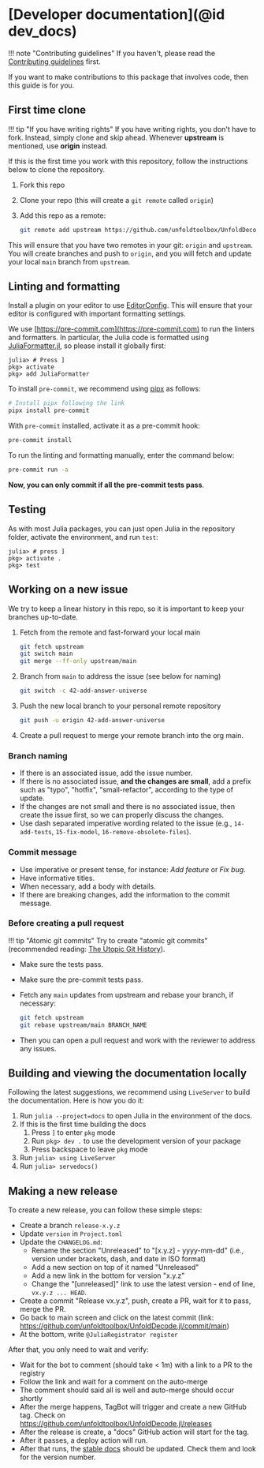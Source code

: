 # [Developer documentation](@id dev_docs)

!!! note "Contributing guidelines"
    If you haven't, please read the [Contributing guidelines](90-contributing.md) first.

If you want to make contributions to this package that involves code, then this guide is for you.

## First time clone

!!! tip "If you have writing rights"
    If you have writing rights, you don't have to fork. Instead, simply clone and skip ahead. Whenever **upstream** is mentioned, use **origin** instead.

If this is the first time you work with this repository, follow the instructions below to clone the repository.

1. Fork this repo
2. Clone your repo (this will create a `git remote` called `origin`)
3. Add this repo as a remote:

   ```bash
   git remote add upstream https://github.com/unfoldtoolbox/UnfoldDecode.jl
   ```

This will ensure that you have two remotes in your git: `origin` and `upstream`.
You will create branches and push to `origin`, and you will fetch and update your local `main` branch from `upstream`.

## Linting and formatting

Install a plugin on your editor to use [EditorConfig](https://editorconfig.org).
This will ensure that your editor is configured with important formatting settings.

We use [https://pre-commit.com](https://pre-commit.com) to run the linters and formatters.
In particular, the Julia code is formatted using [JuliaFormatter.jl](https://github.com/domluna/JuliaFormatter.jl), so please install it globally first:

```julia-repl
julia> # Press ]
pkg> activate
pkg> add JuliaFormatter
```

To install `pre-commit`, we recommend using [pipx](https://pipx.pypa.io) as follows:

```bash
# Install pipx following the link
pipx install pre-commit
```

With `pre-commit` installed, activate it as a pre-commit hook:

```bash
pre-commit install
```

To run the linting and formatting manually, enter the command below:

```bash
pre-commit run -a
```

**Now, you can only commit if all the pre-commit tests pass**.

## Testing

As with most Julia packages, you can just open Julia in the repository folder, activate the environment, and run `test`:

```julia-repl
julia> # press ]
pkg> activate .
pkg> test
```

## Working on a new issue

We try to keep a linear history in this repo, so it is important to keep your branches up-to-date.

1. Fetch from the remote and fast-forward your local main

   ```bash
   git fetch upstream
   git switch main
   git merge --ff-only upstream/main
   ```

2. Branch from `main` to address the issue (see below for naming)

   ```bash
   git switch -c 42-add-answer-universe
   ```

3. Push the new local branch to your personal remote repository

   ```bash
   git push -u origin 42-add-answer-universe
   ```

4. Create a pull request to merge your remote branch into the org main.

### Branch naming

- If there is an associated issue, add the issue number.
- If there is no associated issue, **and the changes are small**, add a prefix such as "typo", "hotfix", "small-refactor", according to the type of update.
- If the changes are not small and there is no associated issue, then create the issue first, so we can properly discuss the changes.
- Use dash separated imperative wording related to the issue (e.g., `14-add-tests`, `15-fix-model`, `16-remove-obsolete-files`).

### Commit message

- Use imperative or present tense, for instance: *Add feature* or *Fix bug*.
- Have informative titles.
- When necessary, add a body with details.
- If there are breaking changes, add the information to the commit message.

### Before creating a pull request

!!! tip "Atomic git commits"
    Try to create "atomic git commits" (recommended reading: [The Utopic Git History](https://blog.esciencecenter.nl/the-utopic-git-history-d44b81c09593)).

- Make sure the tests pass.
- Make sure the pre-commit tests pass.
- Fetch any `main` updates from upstream and rebase your branch, if necessary:

  ```bash
  git fetch upstream
  git rebase upstream/main BRANCH_NAME
  ```

- Then you can open a pull request and work with the reviewer to address any issues.

## Building and viewing the documentation locally

Following the latest suggestions, we recommend using `LiveServer` to build the documentation.
Here is how you do it:

1. Run `julia --project=docs` to open Julia in the environment of the docs.
1. If this is the first time building the docs
   1. Press `]` to enter `pkg` mode
   1. Run `pkg> dev .` to use the development version of your package
   1. Press backspace to leave `pkg` mode
1. Run `julia> using LiveServer`
1. Run `julia> servedocs()`

## Making a new release

To create a new release, you can follow these simple steps:

- Create a branch `release-x.y.z`
- Update `version` in `Project.toml`
- Update the `CHANGELOG.md`:
  - Rename the section "Unreleased" to "[x.y.z] - yyyy-mm-dd" (i.e., version under brackets, dash, and date in ISO format)
  - Add a new section on top of it named "Unreleased"
  - Add a new link in the bottom for version "x.y.z"
  - Change the "[unreleased]" link to use the latest version - end of line, `vx.y.z ... HEAD`.
- Create a commit "Release vx.y.z", push, create a PR, wait for it to pass, merge the PR.
- Go back to main screen and click on the latest commit (link: <https://github.com/unfoldtoolbox/UnfoldDecode.jl/commit/main>)
- At the bottom, write `@JuliaRegistrator register`

After that, you only need to wait and verify:

- Wait for the bot to comment (should take < 1m) with a link to a PR to the registry
- Follow the link and wait for a comment on the auto-merge
- The comment should said all is well and auto-merge should occur shortly
- After the merge happens, TagBot will trigger and create a new GitHub tag. Check on <https://github.com/unfoldtoolbox/UnfoldDecode.jl/releases>
- After the release is create, a "docs" GitHub action will start for the tag.
- After it passes, a deploy action will run.
- After that runs, the [stable docs](https://unfoldtoolbox.github.io/UnfoldDecode.jl/stable) should be updated. Check them and look for the version number.

